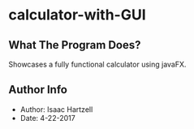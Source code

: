 # calculator-with-GUI

## What The Program Does?
Showcases a fully functional calculator using javaFX.

## Author Info
- Author: Isaac Hartzell
- Date: 4-22-2017
